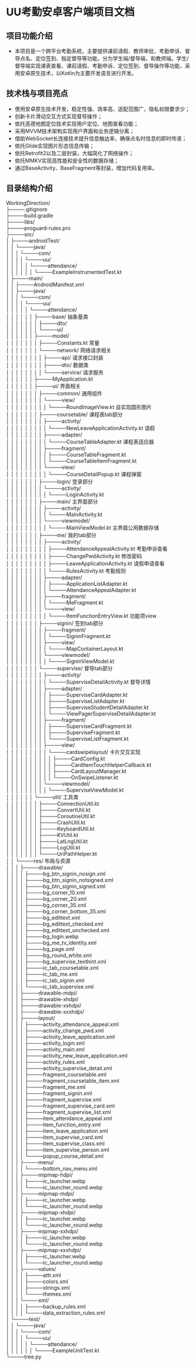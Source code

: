 # UU考勤安卓客户端项目文档

## 项目功能介绍

- 本项目是一个跨平台考勤系统，主要提供课前请假、教师审批、考勤申诉、督导点名、定位签到、指定督导等功能，分为学生端/督导端，和教师端。学生/督导端实现课表查看、课前请假、考勤申诉、定位签到、督导操作等功能，采用安卓原生技术，以Kotlin为主要开发语言进行开发。

## 技术栈与项目亮点

- 使用安卓原生技术开发，稳定性强、效率高、适配范围广，隐私权限要求少；
- 创新卡片滑动交互方式实现督导操作；
- 依托高德地图定位技术实现用户定位、地图查看功能；
- 采用MVVM技术架构实现用户界面和业务逻辑分离；
- 借助WebSocket长连接技术提升信息触达率，确保点名时信息的即时传递；
- 依托Glide实现图片形态信息传输；
- 依托Retrofit2以及二层封装，大幅简化了网络操作；
- 依托MMKV实现高性能和安全性的数据存储；
- 通过BaseActivity、BaseFragment等封装，增加代码复用率。

## 目录结构介绍

WorkingDirection/  
├────.gitignore  
├────build.gradle  
├────libs/  
├────proguard-rules.pro  
├────src/  
│    ├────androidTest/  
│    │    └────java/  
│    │    │    └────com/  
│    │    │    │    └────uu/  
│    │    │    │    │    └────attendance/  
│    │    │    │    │    │    └────ExampleInstrumentedTest.kt  
│    ├────main/  
│    │    ├────AndroidManifest.xml  
│    │    ├────java/  
│    │    │    └────com/  
│    │    │    │    └────uu/  
│    │    │    │    │    └────attendance/  
│    │    │    │    │    │    ├────base/											        		抽象基类  
│    │    │    │    │    │    │    ├────dto/  
│    │    │    │    │    │    │    └────ui/  
│    │    │    │    │    │    ├────model/  
│    │    │    │    │    │    │    ├────Constants.kt								    			常量  
│    │    │    │    │    │    │    └────network/									    			网络请求相关  
│    │    │    │    │    │    │    │    ├────api/												    请求接口封装  
│    │    │    │    │    │    │    │    ├────dto/											    	数据类  
│    │    │    │    │    │    │    │    └────service/									    		请求服务  
│    │    │    │    │    │    ├────MyApplication.kt  
│    │    │    │    │    │    ├────ui/													        	界面相关  
│    │    │    │    │    │    │    ├────common/											           	通用组件  
│    │    │    │    │    │    │    │    └────view/  
│    │    │    │    │    │    │    │    │    └────RoundImageView.kt							    	自实现圆形图片  
│    │    │    │    │    │    │    ├────coursetable/										    	课程表tab部分  
│    │    │    │    │    │    │    │    ├────activity/  
│    │    │    │    │    │    │    │    │    └────NewLeaveApplicationActivity.kt					请假  
│    │    │    │    │    │    │    │    ├────adapter/  
│    │    │    │    │    │    │    │    │    └────CourseTableAdapter.kt						    	课程表适应器  
│    │    │    │    │    │    │    │    ├────fragment/  
│    │    │    │    │    │    │    │    │    ├────CourseTableFragment.kt  
│    │    │    │    │    │    │    │    │    └────CourseTableItemFragment.kt  
│    │    │    │    │    │    │    │    └────view/  
│    │    │    │    │    │    │    │    │    └────CourseDetailPopup.kt								课程弹窗  
│    │    │    │    │    │    │    ├────login/												    	登录部分  
│    │    │    │    │    │    │    │    └────activity/  
│    │    │    │    │    │    │    │    │    └────LoginActivity.kt  
│    │    │    │    │    │    │    ├────main/													    主界面部分  
│    │    │    │    │    │    │    │    ├────activity/  
│    │    │    │    │    │    │    │    │    └────MainActivity.kt  
│    │    │    │    │    │    │    │    └────viewmodel/  
│    │    │    │    │    │    │    │    │    └────MainViewModel.kt								    主界面公用数据存储  
│    │    │    │    │    │    │    ├────me/													        我的tab部分  
│    │    │    │    │    │    │    │    ├────activity/  
│    │    │    │    │    │    │    │    │    ├────AttendanceAppealActivity.kt						考勤申诉查看  
│    │    │    │    │    │    │    │    │    ├────ChangePwdActivity.kt							    修改密码  
│    │    │    │    │    │    │    │    │    ├────LeaveApplicationActivity.kt						请假申请查看  
│    │    │    │    │    │    │    │    │    └────RulesActivity.kt									考勤规则  
│    │    │    │    │    │    │    │    ├────adapter/  
│    │    │    │    │    │    │    │    │    ├────ApplicationListAdapter.kt  
│    │    │    │    │    │    │    │    │    └────AttendanceAppealAdapter.kt  
│    │    │    │    │    │    │    │    ├────fragment/  
│    │    │    │    │    │    │    │    │    └────MeFragment.kt  
│    │    │    │    │    │    │    │    └────view/  
│    │    │    │    │    │    │    │    │    └────ItemFunctionEntryView.kt							功能项view  
│    │    │    │    │    │    │    ├────signin/													    签到tab部分  
│    │    │    │    │    │    │    │    ├────fragment/  
│    │    │    │    │    │    │    │    │    └────SigninFragment.kt  
│    │    │    │    │    │    │    │    ├────view/  
│    │    │    │    │    │    │    │    │    └────MapContainerLayout.kt  
│    │    │    │    │    │    │    │    └────viewmodel/  
│    │    │    │    │    │    │    │    │    └────SigninViewModel.kt  
│    │    │    │    │    │    │    └────supervise/												    督导tab部分  
│    │    │    │    │    │    │    │    ├────activity/  
│    │    │    │    │    │    │    │    │    └────SuperviseDetailActivity.kt						督导详情  
│    │    │    │    │    │    │    │    ├────adapter/  
│    │    │    │    │    │    │    │    │    ├────SuperviseCardAdapter.kt  
│    │    │    │    │    │    │    │    │    ├────SuperviseListAdapter.kt  
│    │    │    │    │    │    │    │    │    ├────SuperviseStudentDetailAdapter.kt  
│    │    │    │    │    │    │    │    │    └────ViewPagerSuperviseDetailAdapter.kt  
│    │    │    │    │    │    │    │    ├────fragment/  
│    │    │    │    │    │    │    │    │    ├────SuperviseCardFragment.kt  
│    │    │    │    │    │    │    │    │    ├────SuperviseFragment.kt  
│    │    │    │    │    │    │    │    │    └────SuperviseListFragment.kt  
│    │    │    │    │    │    │    │    ├────view/  
│    │    │    │    │    │    │    │    │    └────cardswipelayout/									卡片交互实现  
│    │    │    │    │    │    │    │    │    │    ├────CardConfig.kt  
│    │    │    │    │    │    │    │    │    │    ├────CardItemTouchHelperCallback.kt  
│    │    │    │    │    │    │    │    │    │    ├────CardLayoutManager.kt  
│    │    │    │    │    │    │    │    │    │    └────OnSwipeListener.kt  
│    │    │    │    │    │    │    │    └────viewmodel/  
│    │    │    │    │    │    │    │    │    └────SuperviseViewModel.kt  
│    │    │    │    │    │    └────util/															工具类  
│    │    │    │    │    │    │    ├────ConnectionUtil.kt  
│    │    │    │    │    │    │    ├────ConvertUtil.kt  
│    │    │    │    │    │    │    ├────CoroutineUtil.kt  
│    │    │    │    │    │    │    ├────CrashUtil.kt  
│    │    │    │    │    │    │    ├────KeyboardUtil.kt  
│    │    │    │    │    │    │    ├────KVUtil.kt  
│    │    │    │    │    │    │    ├────LatLngUtil.kt  
│    │    │    │    │    │    │    ├────LogUtil.kt  
│    │    │    │    │    │    │    └────UriPathHelper.kt  
│    │    └────res/                                                                                 布局与资源  
│    │    │    ├────drawable/  
│    │    │    │    ├────bg_btn_signin_nosign.xml  
│    │    │    │    ├────bg_btn_signin_notsigned.xml  
│    │    │    │    ├────bg_btn_signin_signed.xml  
│    │    │    │    ├────bg_corner_10.xml  
│    │    │    │    ├────bg_corner_20.xml  
│    │    │    │    ├────bg_corner_35.xml  
│    │    │    │    ├────bg_corner_bottom_35.xml  
│    │    │    │    ├────bg_edittext.xml  
│    │    │    │    ├────bg_edittext_checked.xml  
│    │    │    │    ├────bg_edittext_unchecked.xml  
│    │    │    │    ├────bg_login.webp  
│    │    │    │    ├────bg_me_tv_identity.xml  
│    │    │    │    ├────bg_page.xml  
│    │    │    │    ├────bg_round_white.xml  
│    │    │    │    ├────bg_supervise_texthint.xml  
│    │    │    │    ├────ic_tab_coursetable.xml  
│    │    │    │    ├────ic_tab_me.xml  
│    │    │    │    ├────ic_tab_signin.xml  
│    │    │    │    └────ic_tab_supervise.xml  
│    │    │    ├────drawable-mdpi/  
│    │    │    ├────drawable-xhdpi/  
│    │    │    ├────drawable-xxhdpi/  
│    │    │    ├────drawable-xxxhdpi/  
│    │    │    ├────layout/  
│    │    │    │    ├────activity_attendance_appeal.xml  
│    │    │    │    ├────activity_change_pwd.xml  
│    │    │    │    ├────activity_leave_application.xml  
│    │    │    │    ├────activity_login.xml  
│    │    │    │    ├────activity_main.xml  
│    │    │    │    ├────activity_new_leave_application.xml  
│    │    │    │    ├────activity_rules.xml  
│    │    │    │    ├────activity_supervise_detail.xml  
│    │    │    │    ├────fragment_coursetable.xml  
│    │    │    │    ├────fragment_coursetable_item.xml  
│    │    │    │    ├────fragment_me.xml  
│    │    │    │    ├────fragment_signin.xml  
│    │    │    │    ├────fragment_supervise.xml  
│    │    │    │    ├────fragment_supervise_card.xml  
│    │    │    │    ├────fragment_supervise_list.xml  
│    │    │    │    ├────item_attendance_appeal.xml  
│    │    │    │    ├────item_function_entry.xml  
│    │    │    │    ├────item_leave_application.xml  
│    │    │    │    ├────item_supervise_card.xml  
│    │    │    │    ├────item_supervise_class.xml  
│    │    │    │    ├────item_supervise_person.xml  
│    │    │    │    └────popup_course_detail.xml  
│    │    │    ├────menu/  
│    │    │    │    └────bottom_nav_menu.xml  
│    │    │    ├────mipmap-hdpi/  
│    │    │    │    ├────ic_launcher.webp  
│    │    │    │    └────ic_launcher_round.webp  
│    │    │    ├────mipmap-mdpi/  
│    │    │    │    ├────ic_launcher.webp  
│    │    │    │    └────ic_launcher_round.webp  
│    │    │    ├────mipmap-xhdpi/  
│    │    │    │    ├────ic_launcher.webp  
│    │    │    │    └────ic_launcher_round.webp  
│    │    │    ├────mipmap-xxhdpi/  
│    │    │    │    ├────ic_launcher.webp  
│    │    │    │    └────ic_launcher_round.webp  
│    │    │    ├────mipmap-xxxhdpi/  
│    │    │    │    ├────ic_launcher.webp  
│    │    │    │    └────ic_launcher_round.webp  
│    │    │    ├────values/  
│    │    │    │    ├────attr.xml  
│    │    │    │    ├────colors.xml  
│    │    │    │    ├────strings.xml  
│    │    │    │    └────themes.xml  
│    │    │    └────xml/  
│    │    │    │    ├────backup_rules.xml  
│    │    │    │    └────data_extraction_rules.xml  
│    └────test/  
│    │    └────java/  
│    │    │    └────com/  
│    │    │    │    └────uu/  
│    │    │    │    │    └────attendance/  
│    │    │    │    │    │    └────ExampleUnitTest.kt  
└────tree.py
